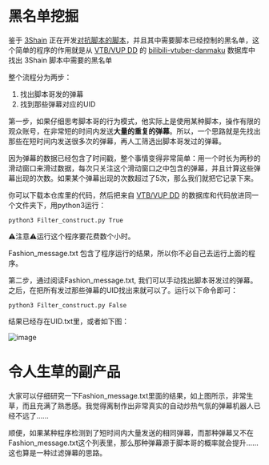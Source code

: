 # 黑名单挖掘
鉴于 [3Shain](https://gist.github.com/3Shain) 正在开发[对抗脚本的脚本](https://gist.github.com/3Shain/e831b4b15999600994521c59e6f98708)，并且其中需要脚本已经控制的黑名单，这个简单的程序的作用就是从 [VTB/VUP DD](https://github.com/bilibili-dd-center) 的 [bilibili-vtuber-danmaku](https://github.com/bilibili-dd-center/bilibili-vtuber-danmaku) 数据库中找出 3Shain 脚本中需要的黑名单

整个流程分为两步：
1. 找出脚本哥发的弹幕
2. 找到那些弹幕对应的UID

第一步，如果仔细思考脚本哥的行为模式，他实际上是使用某种脚本，操作有限的观众账号，在非常短的时间内发送**大量的重复的弹幕**。所以，一个思路就是先找出那些在短时间内发送很多次的弹幕，再人工筛选出脚本哥发过的弹幕。

因为弹幕的数据已经包含了时间戳，整个事情变得非常简单：用一个时长为两秒的滑动窗口来滑过数据，每次只关注这个滑动窗口之中包含的弹幕，并且计算这些弹幕出现的次数。如果某个弹幕出现的次数超过了5次，那么我们就把它记录下来。

你可以下载本仓库里的代码，然后把来自 [VTB/VUP DD](https://github.com/bilibili-dd-center) 的数据库和代码放进同一个文件夹下，用python3运行：

```
python3 Filter_construct.py True
```

⚠️注意⚠️运行这个程序要花费数个小时。

Fashion_message.txt 包含了程序运行的结果，所以你不必自己去运行上面的程序。

第二步，通过阅读Fashion_message.txt, 我们可以手动找出脚本哥发过的弹幕。之后，在把所有发过那些弹幕的UID找出来就可以了。运行以下命令即可：

```
python3 Filter_construct.py False
```

结果已经存在UID.txt里，或者如下图：

![image](http://github.com/pren1/script-anti-back-end/image/UIDs.png)

# 令人生草的副产品


大家可以仔细研究一下Fashion_message.txt里面的结果，如上图所示，非常生草，而且充满了熟悉感。我觉得离制作出非常真实的自动炒热气氛的弹幕机器人已经不远了......

顺便，如果某种程序检测到了短时间内大量发送的相同弹幕，而那种弹幕又不在Fashion_message.txt这个列表里，那么那种弹幕源于脚本哥的概率就会提升......这也算是一种过滤弹幕的思路。
